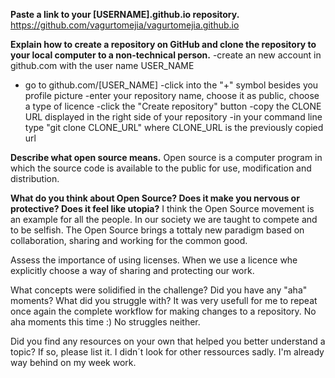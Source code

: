 **Paste a link to your [USERNAME].github.io repository.**
https://github.com/vagurtomejia/vagurtomejia.github.io

**Explain how to create a repository on GitHub and clone the repository to your local computer to a non-technical person.**
-create an new account in github.com with the user name USER_NAME
- go to github.com/[USER_NAME]
-click into the "+" symbol besides you profile picture
-enter your repository name, choose it as public, choose a type of licence
-click the "Create repository" button
-copy the CLONE URL displayed in the right side of your repository
-in your command line type "git  clone CLONE_URL" where CLONE_URL is the previously copied url

**Describe what open source means.**
Open source is a computer program in which the source code is available to the public for use, modification and distribution.

**What do you think about Open Source? Does it make you nervous or protective? Does it feel like utopia?**
I think the Open Source movement is an example for all the people. In our society we are taught to compete and to be selfish. The Open Source brings a tottaly new paradigm based on collaboration, sharing and working for the common good.

Assess the importance of using licenses.
When we use a licence whe explicitly choose a way of sharing and protecting our work.

What concepts were solidified in the challenge? Did you have any "aha" moments? What did you struggle with?
It was very usefull for me to repeat once again the complete workflow for making changes to a repository. No aha moments this time :) No struggles neither.

Did you find any resources on your own that helped you better understand a topic? If so, please list it.
I didn´t look for other ressources sadly. I'm already way behind on my week work.
